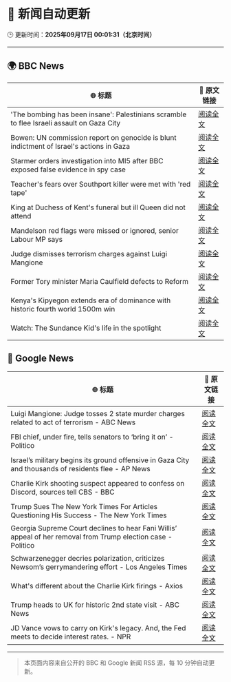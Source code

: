 # 🧠 新闻自动更新

🕒 更新时间：**2025年09月17日 00:01:31（北京时间）**

---

## 🌍 BBC News

| 🌐 标题 | 🔗 原文链接 |
|--------|-------------|
| 'The bombing has been insane': Palestinians scramble to flee Israeli assault on Gaza City | [阅读全文](https://www.bbc.com/news/articles/cly0qnnx5w5o?at_medium=RSS&at_campaign=rss) |
| Bowen: UN commission report on genocide is blunt indictment of Israel's actions in Gaza | [阅读全文](https://www.bbc.com/news/articles/c0m4rxjppl8o?at_medium=RSS&at_campaign=rss) |
| Starmer orders investigation into MI5 after BBC exposed false evidence in spy case | [阅读全文](https://www.bbc.com/news/articles/cn834zwe83lo?at_medium=RSS&at_campaign=rss) |
| Teacher's fears over Southport killer were met with 'red tape' | [阅读全文](https://www.bbc.com/news/articles/cvgvd15x8d7o?at_medium=RSS&at_campaign=rss) |
| King at Duchess of Kent's funeral but ill Queen did not attend | [阅读全文](https://www.bbc.com/news/articles/cpq5eynnn8ro?at_medium=RSS&at_campaign=rss) |
| Mandelson red flags were missed or ignored, senior Labour MP says | [阅读全文](https://www.bbc.com/news/articles/c147k2zpg68o?at_medium=RSS&at_campaign=rss) |
| Judge dismisses terrorism charges against Luigi Mangione | [阅读全文](https://www.bbc.com/news/articles/cj4y2p8qq5qo?at_medium=RSS&at_campaign=rss) |
| Former Tory minister Maria Caulfield defects to Reform | [阅读全文](https://www.bbc.com/news/articles/c1wg3zx4r0qo?at_medium=RSS&at_campaign=rss) |
| Kenya's Kipyegon extends era of dominance with historic fourth world 1500m win | [阅读全文](https://www.bbc.com/sport/athletics/articles/c0q7g9v97kpo?at_medium=RSS&at_campaign=rss) |
| Watch: The Sundance Kid's life in the spotlight | [阅读全文](https://www.bbc.com/news/videos/ce9rvmk8xdzo?at_medium=RSS&at_campaign=rss) |

## 📰 Google News

| 🌐 标题 | 🔗 原文链接 |
|--------|-------------|
| Luigi Mangione: Judge tosses 2 state murder charges related to act of terrorism - ABC News | [阅读全文](https://news.google.com/rss/articles/CBMilgFBVV95cUxPd0dUVDU3ZkZ1YkdFMDY3am4tUEQ4UDZ5RHBvQUtKQ0F1YW1RV2xJSzBNVzFVdXMwQXFTTnl1amZMSm5neGtIZWhwODNhcllsdWtyRUpiODZsal92eHNfY01EV0sxbTgyRzNjaDFUeGltU25WX09kdGJrSWQ5UDZaOXJhZjNMVnFHdHAycTR3LWhRVktUNGfSAZsBQVVfeXFMTktOa0NEUDRYU3RaMnBicXY4azlRYklUNVpOQk5LbHhjVlVaR0Q1R3pHeVZVSGpPaGpsSTdZRlk5LWpiNEVlUmY0RWZoMWlLSGNlVU1fdTNuU1BSR0pMamdrWTBqdUJMN205c09ybEVtTnRaMkpMM0V6UkN5ZmNkakhXNEJ3OFpSV3dmZ2F2dm9hNVoyQ1A3eWo4TWM?oc=5) |
| FBI chief, under fire, tells senators to ‘bring it on’ - Politico | [阅读全文](https://news.google.com/rss/articles/CBMilgFBVV95cUxOSjN6UTFBYllscW5YaHJfa0k2LWtMSWhSMHVLYjdyY0dMWXlpSVM5aTYxemlsZFZycTNvODJnRzJkUTA4YmwyQ01VejNHLXVFQzBtVXhVSEMyNkQtcHRXaEphT1FXeENncWdHell6cUtzVkp4amhXNFN3ejNvenhsdWNCMThJdk95cTdtSGlMdWp5Zy1mVFE?oc=5) |
| Israel’s military begins its ground offensive in Gaza City and thousands of residents flee - AP News | [阅读全文](https://news.google.com/rss/articles/CBMikgFBVV95cUxPaC1uVlNhczRSZjktLXlrdHdYc01xUk8xdWVhVGU0WmNBbzhNRjg2V29TelF5cFpSMGNhNHVoek94dlB0VERkX1VzcUVQNXNpbHlsdW1XTXdrLW1ITWplUjNVSUpSVVc1MzlyLUZrNTRiVk5CU1V4T1dIdUhSZE1rOS10cHN1c1EzMG84amNRUzZjdw?oc=5) |
| Charlie Kirk shooting suspect appeared to confess on Discord, sources tell CBS - BBC | [阅读全文](https://news.google.com/rss/articles/CBMiWkFVX3lxTFBuQ0M5ZkRCaUdwTmZvSk5qeFR3Sndkby1hYm5EaFR5dVIxMDI4ZEo2OTQ1Mm9lMWNkcE8yRTc2VUx5Ql9qM2dZTW1uWEpoY1pCOEhrV2thRmp0QdIBX0FVX3lxTFBDbkNxNVpOSFhtaXp5YjAycnFObGxvM0JHZ09qV0lZRmFLMzZVaUZMNUg5Y0xwNTdLMmJHdjZtM0xKcnRWTUEwbXB1am5UMXd5V2JKQ3FBUG02S1hnUFI0?oc=5) |
| Trump Sues The New York Times For Articles Questioning His Success - The New York Times | [阅读全文](https://news.google.com/rss/articles/CBMiiwFBVV95cUxNVk1XUHJJQ3RjcjB2WVhSdlZFN1dGT3hfeHlmdTFwNUlUVzUyb0djVXRfSkowNzQtQklld0pfVlNBTWstMkN1VnZuUHFjWEdVTzNSSEYzcUNIVUgzTGl3a3lCMzFTUW5MNU5VUWlXNTVvaDBFUlEzZXM1ODd1QVk3dmcybE9udXN2T3d3?oc=5) |
| Georgia Supreme Court declines to hear Fani Willis’ appeal of her removal from Trump election case - Politico | [阅读全文](https://news.google.com/rss/articles/CBMijwFBVV95cUxORkRZUjVkR0drQlk5N1ptSHZQMC1DNXhNMjNfc3ZTd0hCbjVfckFUWEZFRWtibWkzWnp0S0JQdVdrZGxoclcxcFcyQmhsT2lTeUl4M2NLcWtMcHBzNkdzVVgwV1hoamdzN0UxUmZWc0VET083cXJERFJzX3NFLThnSktsYnIyYjJnVnp2X2tXYw?oc=5) |
| Schwarzenegger decries polarization, criticizes Newsom’s gerrymandering effort - Los Angeles Times | [阅读全文](https://news.google.com/rss/articles/CBMiywFBVV95cUxQbllwWDRCbGlVQkpQVGlWTGhoME5FNlRxWGdSdlZ3aTVXU2UzRTIyaDE5cE1HZDZKZDJUS28wYzVURldJWl9HNHVzU3ZGM2JfSFZOdmdMaWxyRmRZS0FkNWNtY0tqYjZ4eVp4MDQtSnJaRFdsU0t1T29BVDFsR3U5ZmVicmFrY19CS3JCMWZweF82QmhoYmNKd0tJT29LQ1FNWWtuZWVkYy1XVV90dUZjVXpaTjhLbHpYZWVZYUVMZnlrRjVfVHlRMENBUQ?oc=5) |
| What's different about the Charlie Kirk firings - Axios | [阅读全文](https://news.google.com/rss/articles/CBMihwFBVV95cUxPWkcxS3k4T3pMNmlZSVVZeUdldXZyVXhZN013TTFyTzdqMkRhSGdMX29JVHZCNEVoVnhKLWNWM0lNWi1EYi1wYVY4OHBkTWNPOXZMd1RHMHlvajZXa0FpakgxVTAtRVE5bC1rblBzNFFic0t4Y09RdDB2bW8xR3BMYm1MdUlJdjQ?oc=5) |
| Trump heads to UK for historic 2nd state visit - ABC News | [阅读全文](https://news.google.com/rss/articles/CBMilAFBVV95cUxON2p2UktsMUlIYTc1MHhGLWhKQnhLd1RFWGN2MHFENkRrX0VacWhYVXh0VTg4aEdWV1JwZHFOeUk3MnBBb3Jpd3ZYbXg0Wk1wNnpSanFaTm1XZ1JYOEJsQ09yamp0STU1cDgxVV80NDhLVWJuRmVON3JuYXFYdFpUd0hxMnhzTXVHS0Y5ZFRZN3VqQnB20gGaAUFVX3lxTE5TUlBDSEFMejRSaVZoZFNrVVZWTTNKTnFqTDVBMThVOUVlOVIzamdIOUJkd2U0TkRMZm5zVzVzZE9kb3I4MVFmTFBVMVBFSUMzcVlvN1hFNkM3dzEyZjZETXJ0ajE2U18tNXF2ZDl0eHJ1cXc5MXJsa0xLODdVTVVUdWJwd3Vua3N3MVlocTliZnBHT2FlalE3ZHc?oc=5) |
| JD Vance vows to carry on Kirk's legacy. And, the Fed meets to decide interest rates. - NPR | [阅读全文](https://news.google.com/rss/articles/CBMi0AFBVV95cUxQcnFoTjdrbnJSTjVvVGZaeWdzSUgtNXhzaGs4UTljek5STEV0X1p1RnYyS0pTUzc0eDlYUDJOWGplYXJHVVk2VlhWcnZFcnhGQVd5dF9IZGlIZkdDNlgteVhwdEQxYUstZGF0Nk03VmlBaWNSV2M5Zm84WEtfTVlXZFJqOHRxMFVwZkJQc1lsTDljN19rX0xWWHJfV3RNTm1aZE5QZkE0ckt5b05QQ25QVVZVRU1sMjB0eTJhODM0V0tUNUFJM1Itc2xJS0ZNLXdY?oc=5) |

---
> 本页面内容来自公开的 BBC 和 Google 新闻 RSS 源，每 10 分钟自动更新。
